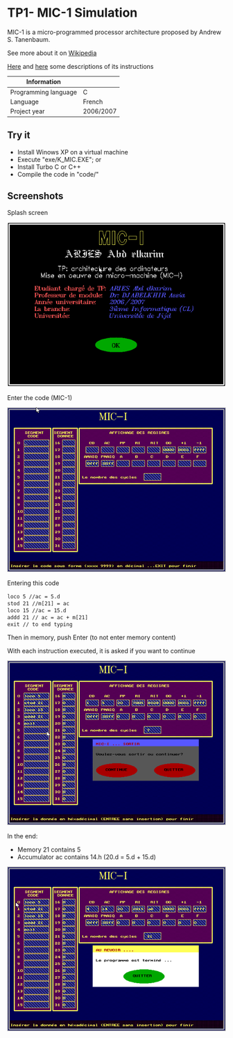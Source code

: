 # TP1- MIC-1 Simulation

MIC-1 is a micro-programmed processor architecture proposed by Andrew S. Tanenbaum.

See more about it on [Wikipedia](https://en.wikipedia.org/wiki/MIC-1)

[Here](https://www.tjhsst.edu/~dhyatt/arch/mic1.html) and [here](http://www.cs.uml.edu/~bill/cs305/Mic1_Help_basics.pdf) some descriptions of its instructions

|   Information  | |
|------------- | ------------- |
| Programming language  | C  |
| Language  | French  |
| Project year  | 2006/2007  |

## Try it
* Install Winows XP on a virtual machine
* Execute "exe/K_MIC.EXE"; or
* Install Turbo C or C++
* Compile the code in "code/"

## Screenshots

Splash screen

![LunchScreen](img/openScreen.png)

Enter the code (MIC-1)

![Program](img/program.png)

Entering this code
```
loco 5 //ac = 5.d
stod 21 //m[21] = ac
loco 15 //ac = 15.d
addd 21 // ac = ac + m[21]
exit // to end typing
```
Then in memory, push Enter (to not enter memory content)

With each instruction executed, it is asked if you want to continue

![exec](img/exec.png)

In the end:
* Memory 21 contains 5
* Accumulator ac contains 14.h (20.d = 5.d + 15.d)

![end](img/end.png)
